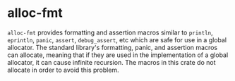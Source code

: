 <!-- Copyright 2017 the authors. See the 'Copyright and license' section of the
README.md file at the top-level directory of this repository.

Licensed under the Apache License, Version 2.0 (the LICENSE-APACHE file) or
the MIT license (the LICENSE-MIT file) at your option. This file may not be
copied, modified, or distributed except according to those terms. -->

alloc-fmt
=========

`alloc-fmt` provides formatting and assertion macros similar to `println`,
`eprintln`, `panic`, `assert`, `debug_assert`, etc which are safe for use in a
global allocator. The standard library's formatting, panic, and assertion macros
can allocate, meaning that if they are used in the implementation of a global
allocator, it can cause infinite recursion. The macros in this crate do not
allocate in order to avoid this problem.
